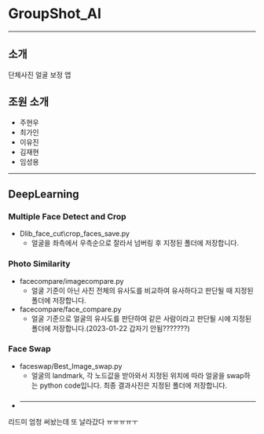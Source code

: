 # GroupShot_AI

---

## 소개

단체사진 얼굴 보정 앱

## 조원 소개

- 주현우
- 최가인
- 이유진
- 김재현
- 임성용

---

## DeepLearning

### Multiple Face Detect and Crop

- Dlib_face_cut\crop_faces_save.py
  - 얼굴을 좌측에서 우측순으로 잘라서 넘버링 후 지정된 폴더에 저장합니다.

### Photo Similarity

- facecompare/imagecompare.py
  - 얼굴 기준이 아닌 사진 전체의 유사도를 비교하여 유사하다고 판단될 때 지정된 폴더에 저장합니다.
- facecompare/face_compare.py
  - 얼굴 기준으로 얼굴의 유사도를 판단하여 같은 사람이라고 판단될 시에 지정된 폴더에 저장합니다.(2023-01-22 갑자기 안됨???????)

### Face Swap

- faceswap/Best_Image_swap.py
  - 얼굴의 landmark, 각 노드값을 받아와서 지정된 위치에 따라 얼굴을 swap하는 python code입니다. 최종 결과사진은 지정된 폴더에 저장합니다.

###

- ***

리드미 엄청 써놨는데 또 날라갔다 ㅠㅠㅠㅠㅜ
